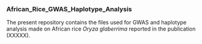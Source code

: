 ### African_Rice_GWAS_Haplotype_Analysis
The present repository contains the files used for GWAS and haplotype analysis made on African rice *Oryza glaberrima* reported in the publication (XXXXX).
